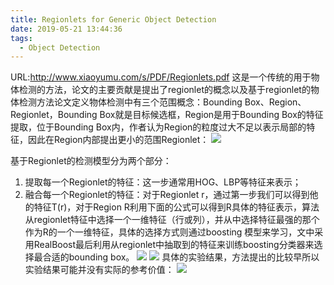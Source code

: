 ```yaml
---
title: Regionlets for Generic Object Detection
date: 2019-05-21 13:44:36
tags:
  - Object Detection
---
```

URL:http://www.xiaoyumu.com/s/PDF/Regionlets.pdf
这是一个传统的用于物体检测的方法，论文的主要贡献是提出了regionlet的概念以及基于regionlet的物体检测方法论文定义物体检测中有三个范围概念：Bounding Box、Region、Regionlet，Bounding Box就是目标候选框，Region是用于Bounding Box的特征提取，位于Bounding Box内，作者认为Region的粒度过大不足以表示局部的特征，因此在Region内部提出更小的范围Regionlet：
![](Regionlets-for-Generic-Object-Detection-image002.png)

基于Regionlet的检测模型分为两个部分：
1. 提取每一个Regionlet的特征：这一步通常用HOG、LBP等特征来表示；
2. 融合每一个Regionlet的特征：对于Regionlet r，通过第一步我们可以得到他的特征T(r)，对于Region R利用下面的公式可以得到R具体的特征表示，算法从regionlet特征中选择一个一维特征（行或列），并从中选择特征最强的那个作为R的一个一维特征，具体的选择方式则通过boosting 模型来学习，文中采用RealBoost最后利用从regionlet中抽取到的特征来训练boosting分类器来选择最合适的bounding box。
![](Regionlets-for-Generic-Object-Detection-image003.png)
![](Regionlets-for-Generic-Object-Detection-image004.png)
具体的实验结果，方法提出的比较早所以实验结果可能并没有实际的参考价值：
![](Regionlets-for-Generic-Object-Detection-image005.png)
